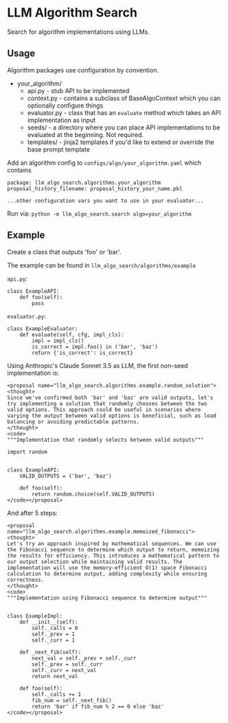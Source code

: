 LLM Algorithm Search
====================
Search for algorithm implementations using LLMs.

Usage
-----
Algorithm packages use configuration by convention.

* your_algorithm/
  * api.py - stub API to be implemented
  * context.py - contains a subclass of BaseAlgoContext which you can optionally configure things
  * evaluator.py - class that has an `evaluate` method which takes an API implementation as input
  * seeds/ - a directory where you can place API implementations to be evaluated at the beginning. Not required.
  * templates/ - jinja2 templates if you'd like to extend or override the base prompt template

Add an algorithm config to `configs/algo/your_algorithm.yaml` which contains

```
package: llm_algo_search.algorithms.your_algorithm
proposal_history_filename: proposal_history_your_name.pkl

...other configuration vars you want to use in your evaluator...
```

Run via: `python -m llm_algo_search.search algo=your_algorithm`

Example
-------
Create a class that outputs 'foo' or 'bar'.

The example can be found in `llm_algo_search/algorithms/example`

`api.py`:
```
class ExampleAPI:
    def foo(self):
        pass
```

`evaluator.py`:
```
class ExampleEvaluator:
    def evaluate(self, cfg, impl_cls):
        impl = impl_cls()
        is_correct = impl.foo() in ('bar', 'baz')
        return {'is_correct': is_correct}
```

Using Anthropic's Claude Sonnet 3.5 as LLM, the first non-seed implementation is:
```
<proposal name="llm_algo_search.algorithms.example.random_solution">
<thought>
Since we've confirmed both 'bar' and 'baz' are valid outputs, let's try implementing a solution that randomly chooses between the two valid options. This approach could be useful in scenarios where varying the output between valid options is beneficial, such as load balancing or avoiding predictable patterns.
</thought>
<code>
"""Implementation that randomly selects between valid outputs"""

import random


class ExampleAPI:
    VALID_OUTPUTS = ('bar', 'baz')

    def foo(self):
        return random.choice(self.VALID_OUTPUTS)
</code></proposal>
```

And after 5 steps:
```
<proposal name="llm_algo_search.algorithms.example.memoized_fibonacci">
<thought>
Let's try an approach inspired by mathematical sequences. We can use the Fibonacci sequence to determine which output to return, memoizing the results for efficiency. This introduces a mathematical pattern to our output selection while maintaining valid results. The implementation will use the memory-efficient O(1) space Fibonacci calculation to determine output, adding complexity while ensuring correctness.
</thought>
<code>
"""Implementation using Fibonacci sequence to determine output"""


class ExampleImpl:
    def __init__(self):
        self._calls = 0
        self._prev = 1
        self._curr = 1

    def _next_fib(self):
        next_val = self._prev + self._curr
        self._prev = self._curr
        self._curr = next_val
        return next_val

    def foo(self):
        self._calls += 1
        fib_num = self._next_fib()
        return 'bar' if fib_num % 2 == 0 else 'baz'
</code></proposal>
```
